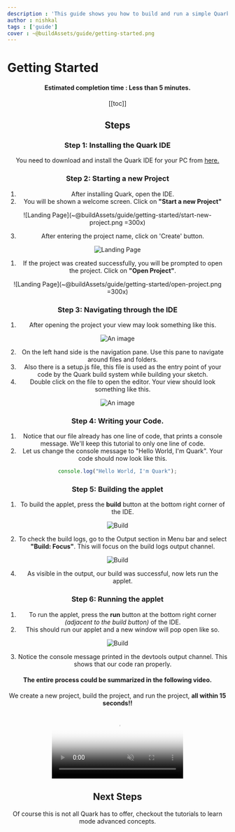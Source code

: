 ```yaml
---
description : 'This guide shows you how to build and run a simple Quark applet.'
author : nishkal
tags : ['guide']
cover : ~@buildAssets/guide/getting-started.png
---
```


# Getting Started
<Header />

#### Estimated completion time : Less than 5 minutes.

[[toc]]

<!-- ## Prerequisites -->
<!-- Before you begin, it is recommended that your development environment an npm package manager. Although, it is not strictly required to complete this guide. -->

## Steps
### Step 1: Installing the Quark IDE
You need to download and install the Quark IDE for your PC from [here.](/download/)

### Step 2: Starting a new Project
  1.  After installing Quark, open the IDE.
  2.  You will be shown a welcome screen. Click on __"Start a new Project"__

![Landing Page](~@buildAssets/guide/getting-started/start-new-project.png =300x)

  3.  After entering the project name, click on 'Create' button.

![Landing Page](~@buildAssets/guide/getting-started/enter-project-name.png)

  1.  If the project was created successfully, you will be prompted to open the project. Click on __"Open Project"__.

![Landing Page](~@buildAssets/guide/getting-started/open-project.png =300x)

### Step 3: Navigating through the IDE
  1. After opening the project your view may look something like this.


![An image](~@buildAssets/guide/intro/new-project.png)

  2. On the left hand side is the navigation pane. Use this pane to navigate around files and folders.
  3. Also there is a setup.js file, this file is used as the entry point of your code by the Quark build system while building your sketch.
  4. Double click on the file to open the editor. Your view should look something like this.

![An image](~@buildAssets/guide/intro/setup-editor.png)

### Step 4: Writing your Code.

  1. Notice that our file already has one line of code, that prints a console message. We'll keep this tutorial to only one line of code.
  2. Let us change the console message to "Hello World, I'm Quark". Your code should now look like this.

```js
console.log("Hello World, I'm Quark");
```

### Step 5: Building the applet

  <!-- 1. To build the sketch, open the command palette __(defaults to "ctrl+shift+p")__. And select the build command. Your view now should look something like this. -->
  1. To build the applet, press the __build__ button at the bottom right corner of the IDE.

![Build](~@buildAssets/guide/intro/build.png)

  2. To check the build logs, go to the Output section in Menu bar and select __"Build: Focus"__. This will focus on the build logs output channel.

![Build](~@buildAssets/guide/intro/build-focus.png)

  4. As visible in the output, our build was successful, now lets run the applet.

### Step 6: Running the applet

  1. To run the applet, press the __run__ button at the bottom right corner _(adjacent to the build button)_ of the IDE.
  2. This should run our applet and a new window will pop open like so.

![Build](~@buildAssets/guide/intro/run.png)

  3. Notice the console message printed in the devtools output channel. This shows that our code ran properly.

#### The entire process could be summarized in the following video.
We create a new project, build the project, and run the project, __all within 15 seconds!!__

<video muted autoplay loop style="max-width:100%; height:auto" name="media" poster="~@buildAssets/getting-started/project-start-demo.jpg" crossOrigin="anonymous">
  <source src="~@buildAssets/getting-started/project-start-demo.mp4" type="video/mp4">
  Your browser does not support the video tag.
</video> 

## Next Steps
Of course this is not all Quark has to offer, checkout the tutorials to learn mode advanced concepts.

